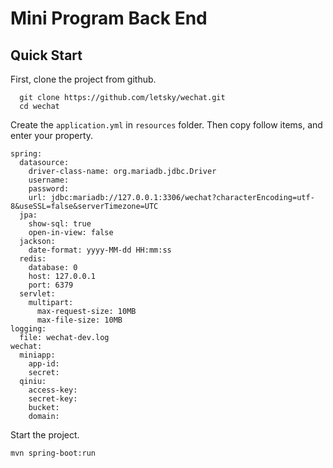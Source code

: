 # Mini Program Back End

## Quick Start

  First, clone the project from github.

```
  git clone https://github.com/letsky/wechat.git
  cd wechat
```

  Create the <code>application.yml</code> in <code>resources</code> folder. Then copy follow items, and enter your property.
  ```
  spring:
    datasource:
      driver-class-name: org.mariadb.jdbc.Driver
      username: 
      password: 
      url: jdbc:mariadb://127.0.0.1:3306/wechat?characterEncoding=utf-8&useSSL=false&serverTimezone=UTC
    jpa:
      show-sql: true
      open-in-view: false
    jackson:
      date-format: yyyy-MM-dd HH:mm:ss
    redis:
      database: 0
      host: 127.0.0.1
      port: 6379
    servlet:
      multipart:
        max-request-size: 10MB
        max-file-size: 10MB
  logging:
    file: wechat-dev.log
  wechat:
    miniapp:
      app-id:
      secret:
    qiniu:
      access-key:
      secret-key:
      bucket:
      domain:
  ```
  Start the project.
  ```
  mvn spring-boot:run
  ```
